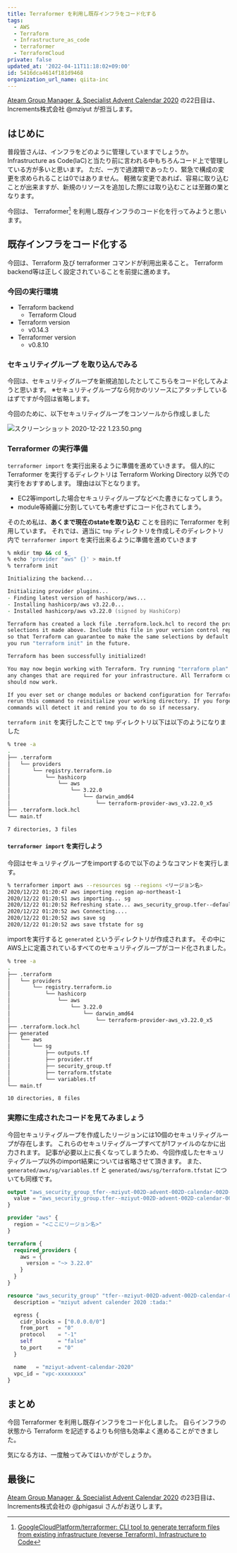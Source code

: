 ```yaml
---
title: Terraformer を利用し既存インフラをコード化する
tags:
  - AWS
  - Terraform
  - Infrastructure_as_code
  - terraformer
  - TerraformCloud
private: false
updated_at: '2022-04-11T11:18:02+09:00'
id: 5416dca4614f181d9468
organization_url_name: qiita-inc
---
```

[Ateam Group Manager ＆ Specialist Advent Calendar 2020](https://qiita.com/advent-calendar/2020/ateam) の22日目は、Increments株式会社 @mziyut が担当します。

## はじめに

普段皆さんは、インフラをどのように管理していますでしょうか。
Infrastructure as Code(IaC)と当たり前に言われる中もちろんコード上で管理している方が多いと思います。
ただ、一方で過渡期であったり、緊急で構成の変更を求められることは0ではありません。
軽微な変更であれば、容易に取り込むことが出来ますが、新規のリソースを追加した際には取り込むことは至難の業となります。

今回は、 Terraformer[^1] を利用し既存インフラのコード化を行ってみようと思います。


[^1]: [GoogleCloudPlatform/terraformer: CLI tool to generate terraform files from existing infrastructure (reverse Terraform). Infrastructure to Code](https://github.com/GoogleCloudPlatform/terraformer)

## 既存インフラをコード化する
今回は、Terraform 及び terraformer コマンドが利用出来ること。
Terraform backend等は正しく設定されていることを前提に進めます。

### 今回の実行環境
+ Terraform backend
    + Terraform Cloud
+ Terraform version
    + v0.14.3
+ Terraformer version
    + v0.8.10

### セキュリティグループ を取り込んでみる
今回は、セキュリティグループを新規追加したとしてこちらをコード化してみようと思います。
※セキュリティグループなら何かのリソースにアタッチしているはずですが今回は省略します。

今回のために、以下セキュリティグループをコンソールから作成しました

![スクリーンショット 2020-12-22 1.23.50.png](https://qiita-image-store.s3.ap-northeast-1.amazonaws.com/0/55950/b11978c3-abcc-f198-63b7-4dced54e0952.png)

### Terraformer の実行準備
`terraformer import` を実行出来るように準備を進めていきます。
個人的に Terraformer を実行するディレクトリは Terraform Working Directory 以外での実行をおすすめします。
理由は以下となります。

+ EC2等importした場合セキュリティグループなどべた書きになってしまう。
+ module等綺麗に分割していても考慮せずにコード化されてしまう。

そのため私は、**あくまで現在のstateを取り込む** ことを目的に Terraformer を利用しています。
それでは、適当に `tmp` ディレクトリを作成しそのディレクトリ内で `terraformer import` を実行出来るように準備を進めていきます

```zsh
% mkdir tmp && cd $_
% echo 'provider "aws" {}' > main.tf
% terraform init

Initializing the backend...

Initializing provider plugins...
- Finding latest version of hashicorp/aws...
- Installing hashicorp/aws v3.22.0...
- Installed hashicorp/aws v3.22.0 (signed by HashiCorp)

Terraform has created a lock file .terraform.lock.hcl to record the provider
selections it made above. Include this file in your version control repository
so that Terraform can guarantee to make the same selections by default when
you run "terraform init" in the future.

Terraform has been successfully initialized!

You may now begin working with Terraform. Try running "terraform plan" to see
any changes that are required for your infrastructure. All Terraform commands
should now work.

If you ever set or change modules or backend configuration for Terraform,
rerun this command to reinitialize your working directory. If you forget, other
commands will detect it and remind you to do so if necessary.
```

`terraform init` を実行したことで `tmp` ディレクトリ以下は以下のようになりました

```zsh
% tree -a
.
├── .terraform
│   └── providers
│       └── registry.terraform.io
│           └── hashicorp
│               └── aws
│                   └── 3.22.0
│                       └── darwin_amd64
│                           └── terraform-provider-aws_v3.22.0_x5
├── .terraform.lock.hcl
└── main.tf

7 directories, 3 files
```

#### `terraformer import` を実行しよう
今回はセキュリティグループをimportするので以下のようなコマンドを実行します。

```zsh
% terraformer import aws --resources sg --regions <リージョン名>
2020/12/22 01:20:47 aws importing region ap-northeast-1
2020/12/22 01:20:51 aws importing... sg
2020/12/22 01:20:52 Refreshing state... aws_security_group.tfer--default_sg-xxxx-xxxxxxxx
2020/12/22 01:20:52 aws Connecting....
2020/12/22 01:20:52 aws save sg
2020/12/22 01:20:52 aws save tfstate for sg
```

importを実行すると `generated` というディレクトリが作成されます。
その中にAWS上に定義されているすべてのセキュリティグループがコード化されました。

```zsh
% tree -a
.
├── .terraform
│   └── providers
│       └── registry.terraform.io
│           └── hashicorp
│               └── aws
│                   └── 3.22.0
│                       └── darwin_amd64
│                           └── terraform-provider-aws_v3.22.0_x5
├── .terraform.lock.hcl
├── generated
│   └── aws
│       └── sg
│           ├── outputs.tf
│           ├── provider.tf
│           ├── security_group.tf
│           ├── terraform.tfstate
│           └── variables.tf
└── main.tf

10 directories, 8 files
```

### 実際に生成されたコードを見てみましょう

今回セキュリティグループを作成したリージョンには10個のセキュリティグループが存在します。
これらのセキュリティグループすべてが1ファイルのなかに出力されます。
記事が必要以上に長くなってしまうため、今回作成したセキュリティグループ以外のimport結果については省略させて頂きます。
また、`generated/aws/sg/variables.tf` と `generated/aws/sg/terraform.tfstat` についても同様です。

```tf:generated/aws/sg/outputs.tf
output "aws_security_group_tfer--mziyut-002D-advent-002D-calendar-002D-2020_sg-xxxx-xxxxxxxxxxxxxxxxx_id" {
  value = "aws_security_group.tfer--mziyut-002D-advent-002D-calendar-002D-2020_sg-xxxx-xxxxxxxxxxxxxxxxx.id"
}
```

```tf:generated/aws/sg/provider.tf
provider "aws" {
  region = "<ここにリージョン名>"
}

terraform {
  required_providers {
    aws = {
      version = "~> 3.22.0"
    }
  }
}
```

```tf:generated/aws/sg/security_group.tf
resource "aws_security_group" "tfer--mziyut-002D-advent-002D-calendar-002D-2020_sg-xxxx-xxxxxxxxxxxxxxxxx" {
  description = "mziyut advent calender 2020 :tada:"

  egress {
    cidr_blocks = ["0.0.0.0/0"]
    from_port   = "0"
    protocol    = "-1"
    self        = "false"
    to_port     = "0"
  }

  name   = "mziyut-advent-calendar-2020"
  vpc_id = "vpc-xxxxxxxx"
}
```

## まとめ
今回 Terraformer を利用し既存インフラをコード化しました。
自らインフラの状態から Terraform を記述するよりも何倍も効率よく進めることができました。

気になる方は、一度触ってみてはいかがでしょうか。

## 最後に

[Ateam Group Manager ＆ Specialist Advent Calendar 2020](https://qiita.com/advent-calendar/2020/ateam) の23日目は、Increments株式会社の @phigasui さんがお送りします。

